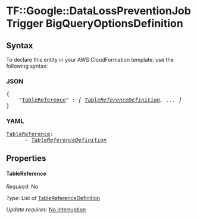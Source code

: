 # TF::Google::DataLossPreventionJobTrigger BigQueryOptionsDefinition

## Syntax

To declare this entity in your AWS CloudFormation template, use the following syntax:

### JSON

<pre>
{
    "<a href="#tablereference" title="TableReference">TableReference</a>" : <i>[ <a href="tablereferencedefinition.md">TableReferenceDefinition</a>, ... ]</i>
}
</pre>

### YAML

<pre>
<a href="#tablereference" title="TableReference">TableReference</a>: <i>
      - <a href="tablereferencedefinition.md">TableReferenceDefinition</a></i>
</pre>

## Properties

#### TableReference

_Required_: No

_Type_: List of <a href="tablereferencedefinition.md">TableReferenceDefinition</a>

_Update requires_: [No interruption](https://docs.aws.amazon.com/AWSCloudFormation/latest/UserGuide/using-cfn-updating-stacks-update-behaviors.html#update-no-interrupt)

